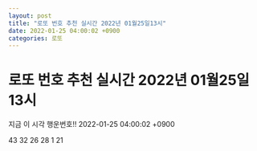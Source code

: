 ```yaml
---
layout: post
title: "로또 번호 추천 실시간 2022년 01월25일13시"
date: 2022-01-25 04:00:02 +0900
categories: 로또
---
```


# 로또 번호 추천 실시간 2022년 01월25일13시

지금 이 시각 행운번호!! 2022-01-25 04:00:02 +0900

 43  32  26  28  1  21 

